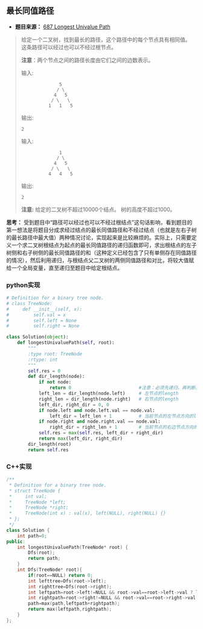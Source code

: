 ## 最长同值路径

* **题目来源：** [687 Longest Univalue Path](https://leetcode-cn.com/problems/longest-univalue-path/)

> 给定一个二叉树，找到最长的路径，这个路径中的每个节点具有相同值。 这条路径可以经过也可以不经过根节点。
>
> **注意**：两个节点之间的路径长度由它们之间的边数表示。
>
> 输入:
>
> ```
>               5
>              / \
>             4   5
>            / \   \
>           1   1   5
> ```
>
> 输出:
>
> ```
> 2
> ```
>
> 输入:
>
> ```
>               1
>              / \
>             4   5
>            / \   \
>           4   4   5
> ```
>
> 输出:
>
> ```
> 2
> ```
>
> **注意:** 给定的二叉树不超过10000个结点。 树的高度不超过1000。

**思考：** 受到题目中“路径可以经过也可以不经过根结点”这句话影响，看到题目的第一想法是将题目分成求经过结点的最长同值路径和不经过结点（也就是左右子树的最长路径中最大值）两种情况讨论，实现起来是比较麻烦的。实际上，只需要定义一个求二叉树根结点为起点的最长同值路径的递归函数即可，求出根结点的左子树侧和右子树侧的最长同值路径的和（这种定义已经包含了只有单侧存在同值路径的情况），然后利用递归，与根结点父二叉树的两侧同值路径和对比，将较大值赋给一个全局变量，直至递归至题目中给定根结点。

### python实现

```python
# Definition for a binary tree node.
# class TreeNode:
#     def __init__(self, x):
#         self.val = x
#         self.left = None
#         self.right = None

class Solution(object):
    def longestUnivaluePath(self, root):
        """
        :type root: TreeNode
        :rtype: int
        """
        self.res = 0
        def dir_length(node):
            if not node:
                return 0                         #注意：必须先递归，再判断。
            left_len = dir_length(node.left)     # 左节点的length
            right_len = dir_length(node.right)   # 右节点的length
            left_dir, right_dir = 0, 0
            if node.left and node.left.val == node.val:
                left_dir = left_len + 1          # 当前节点的左节点方向的length
            if node.right and node.right.val == node.val:
                right_dir = right_len + 1        # 当前节点的右边节点方向的length
            self.res = max(self.res, left_dir + right_dir)
            return max(left_dir, right_dir)
        dir_length(root)
        return self.res
```

### C++实现

```C++
/**
 * Definition for a binary tree node.
 * struct TreeNode {
 *     int val;
 *     TreeNode *left;
 *     TreeNode *right;
 *     TreeNode(int x) : val(x), left(NULL), right(NULL) {}
 * };
 */
class Solution {
    int path=0;
public:
    int longestUnivaluePath(TreeNode* root) {
        Dfs(root);
        return path;
    }
    int Dfs(TreeNode* root){
        if(root==NULL) return 0;
        int lefttree=Dfs(root->left);
        int righttree=Dfs(root->right);
        int leftpath=root->left!=NULL && root->val==root->left->val ? lefttree+1 : 0;
        int rightpath=root->right!=NULL && root->val==root->right->val ? righttree+1 :0;
        path=max(path,leftpath+rightpath);
        return max(leftpath,rightpath);
    }
};
```

